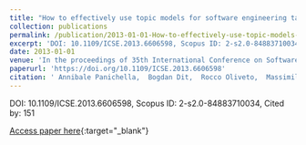 ```yaml
---
title: "How to effectively use topic models for software engineering tasks? an approach based on genetic algorithms"
collection: publications
permalink: /publication/2013-01-01-How-to-effectively-use-topic-models-for-software-engineering-tasks-an-approach-based-on-genetic-algorithms
excerpt: 'DOI: 10.1109/ICSE.2013.6606598, Scopus ID: 2-s2.0-84883710034, Cited by: 151'
date: 2013-01-01
venue: 'In the proceedings of 35th International Conference on Software Engineering, ICSE &apos;13, San Francisco, CA, USA, May 18-26, 2013'
paperurl: 'https://doi.org/10.1109/ICSE.2013.6606598'
citation: ' Annibale Panichella,  Bogdan Dit,  Rocco Oliveto,  Massimiliano Di,  Denys Poshyvanyk,  Andrea De, &quot;How to effectively use topic models for software engineering tasks? an approach based on genetic algorithms.&quot; In the proceedings of 35th International Conference on Software Engineering, ICSE &amp;apos;13, San Francisco, CA, USA, May 18-26, 2013, 2013.'
---
```

DOI: 10.1109/ICSE.2013.6606598, Scopus ID: 2-s2.0-84883710034, Cited by: 151

[Access paper here](https://doi.org/10.1109/ICSE.2013.6606598){:target="_blank"}
